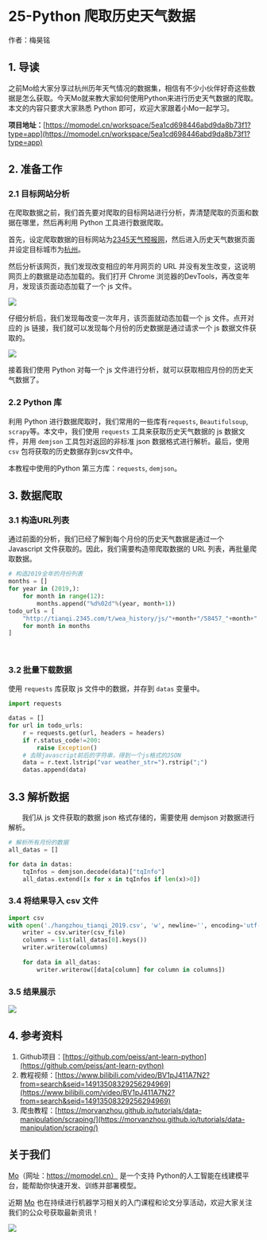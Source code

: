 # 25-Python 爬取历史天气数据

作者：梅昊铭 

## 1. 导读
之前Mo给大家分享过杭州历年天气情况的数据集，相信有不少小伙伴好奇这些数据是怎么获取。今天Mo就来教大家如何使用Python来进行历史天气数据的爬取。本文的内容只要求大家熟悉 Python 即可，欢迎大家跟着小Mo一起学习。

**项目地址：**[https://momodel.cn/workspace/5ea1cd698446abd9da8b73f1?type=app](https://momodel.cn/workspace/5ea1cd698446abd9da8b73f1?type=app)


## 2. 准备工作
### 2.1 目标网站分析
在爬取数据之前，我们首先要对爬取的目标网站进行分析，弄清楚爬取的页面和数据在哪里，然后再利用 Python 工具进行数据爬取。

首先，设定爬取数据的目标网站为[2345天气预报网](http://tianqi.2345.com/)，然后进入历史天气数据页面并设定目标城市为[杭州](http://tianqi.2345.com/wea_history/58457.htm)。

然后分析该网页，我们发现改变相应的年月网页的 URL 并没有发生改变，这说明网页上的数据是动态加载的。我们打开 Chrome 浏览器的DevTools，再改变年月，发现该页面动态加载了一个 js 文件。

![](https://imgbed.momodel.cn/1587693399295-b709cecb-d672-491b-94ab-65d8bf776dc7.png)


仔细分析后，我们发现每改变一次年月，该页面就动态加载一个 js 文件。点开对应的 js 链接，我们就可以发现每个月份的历史数据是通过请求一个 js 数据文件获取的。

![](https://imgbed.momodel.cn/1587693424022-c4c3f255-f3ea-445f-876c-bf1d87c00a28.png)


接着我们使用 Python 对每一个 js 文件进行分析，就可以获取相应月份的历史天气数据了。
                                                                             
### 2.2 Python 库
利用 Python 进行数据爬取时，我们常用的一些库有`requests`, `Beautifulsoup`, `scrapy`等。本文中，我们使用  `requests` 工具来获取历史天气数据的 js 数据文件，并用 `demjson` 工具包对返回的非标准 json 数据格式进行解析。最后，使用 `csv` 包将获取的历史数据存到csv文件中。

本教程中使用的Python 第三方库：`requests`, `demjson`。

## 3. 数据爬取
### 3.1 构造URL列表
通过前面的分析，我们已经了解到每个月份的历史天气数据是通过一个 Javascript 文件获取的。因此，我们需要构造带爬取数据的 URL 列表，再批量爬取数据。
```python
# 构造2019全年的月份列表
months = []
for year in (2019,):
    for month in range(12):
        months.append("%d%02d"%(year, month+1))
todo_urls = [
    "http://tianqi.2345.com/t/wea_history/js/"+month+"/58457_"+month+".js" 
    for month in months
]
        
 
```

### 3.2 批量下载数据
使用 `requests` 库获取 js 文件中的数据，并存到 `datas` 变量中。
```python
import requests

datas = []
for url in todo_urls:
    r = requests.get(url, headers = headers)
    if r.status_code!=200:
        raise Exception()
    # 去除javascript前后的字符串，得到一个js格式的JSON
    data = r.text.lstrip("var weather_str=").rstrip(";")
    datas.append(data)

```
## 3.3 解析数据
       我们从 js 文件获取的数据 json 格式存储的，需要使用 demjson 对数据进行解析。
```python
# 解析所有月份的数据
all_datas = []

for data in datas:
    tqInfos = demjson.decode(data)["tqInfo"]
    all_datas.extend([x for x in tqInfos if len(x)>0])
```

### 3.4 将结果导入 csv 文件
```python
import csv
with open('./hangzhou_tianqi_2019.csv', 'w', newline='', encoding='utf-8') as csv_file:
    writer = csv.writer(csv_file)
    columns = list(all_datas[0].keys())
    writer.writerow(columns)
    
    for data in all_datas:
        writer.writerow([data[column] for column in columns])
```

### 3.5 结果展示

![](https://imgbed.momodel.cn/1587693652385-c7c64cb0-8e6a-45ca-8c26-2806ba0143ef.png)

## 4. 参考资料

1. Github项目：[https://github.com/peiss/ant-learn-python](https://github.com/peiss/ant-learn-python)
1. 教程视频：[https://www.bilibili.com/video/BV1pJ411A7N2?from=search&seid=14913508329256294969](https://www.bilibili.com/video/BV1pJ411A7N2?from=search&seid=14913508329256294969)
1. 爬虫教程：[https://morvanzhou.github.io/tutorials/data-manipulation/scraping/](https://morvanzhou.github.io/tutorials/data-manipulation/scraping/)


## 关于我们
[Mo](https://momodel.cn)（网址：https://momodel.cn） 是一个支持 Python的人工智能在线建模平台，能帮助你快速开发、训练并部署模型。

近期 [Mo](https://momodel.cn) 也在持续进行机器学习相关的入门课程和论文分享活动，欢迎大家关注我们的公众号获取最新资讯！

![](https://imgbed.momodel.cn/联系人.png)


